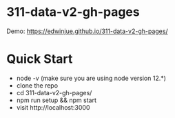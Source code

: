 # 311-data-v2-gh-pages

Demo: https://edwinjue.github.io/311-data-v2-gh-pages/

# Quick Start
* node -v (make sure you are using node version 12.*)
* clone the repo
* cd 311-data-v2-gh-pages/
* npm run setup && npm start
* visit http://localhost:3000

  
